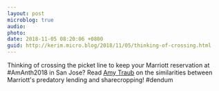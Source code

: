```yaml
---
layout: post
microblog: true
audio: 
photo: 
date: 2018-11-05 08:20:06 +0800
guid: http://kerim.micro.blog/2018/11/05/thinking-of-crossing.html
---
```

Thinking of crossing the picket line to keep your Marriott reservation at  #AmAnth2018 in San Jose? Read [Amy Traub](https://www.thenation.com/article/marriott-strike-loans-inequality/) on the similarities between Marriott's predatory lending and sharecropping! #dendum
